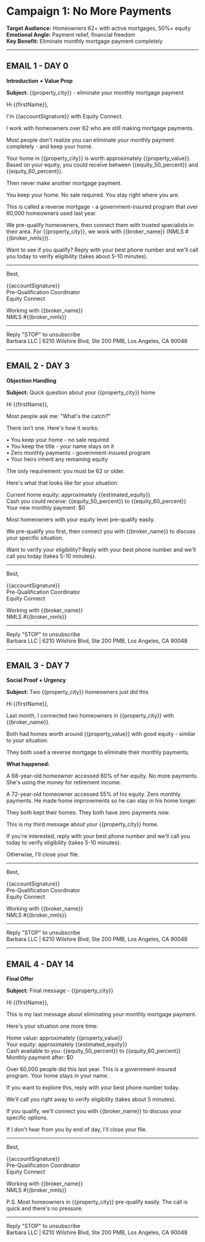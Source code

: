# Campaign 1: No More Payments

**Target Audience:** Homeowners 62+ with active mortgages, 50%+ equity  
**Emotional Angle:** Payment relief, financial freedom  
**Key Benefit:** Eliminate monthly mortgage payment completely

---

## EMAIL 1 - DAY 0
**Introduction + Value Prop**

**Subject:** {{property_city}} - eliminate your monthly mortgage payment

Hi {{firstName}},

I'm {{accountSignature}} with Equity Connect.

I work with homeowners over 62 who are still making mortgage payments.

Most people don't realize you can eliminate your monthly payment completely - and keep your home.

Your home in {{property_city}} is worth approximately {{property_value}}. Based on your equity, you could receive between {{equity_50_percent}} and {{equity_60_percent}}.

Then never make another mortgage payment.

You keep your home. No sale required. You stay right where you are.

This is called a reverse mortgage - a government-insured program that over 60,000 homeowners used last year.

We pre-qualify homeowners, then connect them with trusted specialists in their area. For {{property_city}}, we work with {{broker_name}} (NMLS #{{broker_nmls}}).

Want to see if you qualify? Reply with your best phone number and we'll call you today to verify eligibility (takes about 5-10 minutes).

---
Best,

{{accountSignature}}  
Pre-Qualification Coordinator  
Equity Connect

Working with {{broker_name}}  
NMLS #{{broker_nmls}}

---
Reply "STOP" to unsubscribe  
Barbara LLC | 6210 Wilshire Blvd, Ste 200 PMB, Los Angeles, CA 90048

---

## EMAIL 2 - DAY 3
**Objection Handling**

**Subject:** Quick question about your {{property_city}} home

Hi {{firstName}},

Most people ask me: "What's the catch?"

There isn't one. Here's how it works:

• You keep your home - no sale required  
• You keep the title - your name stays on it  
• Zero monthly payments - government-insured program  
• Your heirs inherit any remaining equity

The only requirement: you must be 62 or older.

Here's what that looks like for your situation:

Current home equity: approximately {{estimated_equity}}  
Cash you could receive: {{equity_50_percent}} to {{equity_60_percent}}  
Your new monthly payment: $0

Most homeowners with your equity level pre-qualify easily.

We pre-qualify you first, then connect you with {{broker_name}} to discuss your specific situation.

Want to verify your eligibility? Reply with your best phone number and we'll call you today (takes 5-10 minutes).

---
Best,

{{accountSignature}}  
Pre-Qualification Coordinator  
Equity Connect

Working with {{broker_name}}  
NMLS #{{broker_nmls}}

---
Reply "STOP" to unsubscribe  
Barbara LLC | 6210 Wilshire Blvd, Ste 200 PMB, Los Angeles, CA 90048

---

## EMAIL 3 - DAY 7
**Social Proof + Urgency**

**Subject:** Two {{property_city}} homeowners just did this

Hi {{firstName}},

Last month, I connected two homeowners in {{property_city}} with {{broker_name}}.

Both had homes worth around {{property_value}} with good equity - similar to your situation.

They both used a reverse mortgage to eliminate their monthly payments.

**What happened:**

A 68-year-old homeowner accessed 60% of her equity. No more payments. She's using the money for retirement income.

A 72-year-old homeowner accessed 55% of his equity. Zero monthly payments. He made home improvements so he can stay in his home longer.

They both kept their homes. They both have zero payments now.

This is my third message about your {{property_city}} home.

If you're interested, reply with your best phone number and we'll call you today to verify eligibility (takes 5-10 minutes).

Otherwise, I'll close your file.

---
Best,

{{accountSignature}}  
Pre-Qualification Coordinator  
Equity Connect

Working with {{broker_name}}  
NMLS #{{broker_nmls}}

---
Reply "STOP" to unsubscribe  
Barbara LLC | 6210 Wilshire Blvd, Ste 200 PMB, Los Angeles, CA 90048

---

## EMAIL 4 - DAY 14
**Final Offer**

**Subject:** Final message - {{property_city}}

Hi {{firstName}},

This is my last message about eliminating your monthly mortgage payment.

Here's your situation one more time:

Home value: approximately {{property_value}}  
Your equity: approximately {{estimated_equity}}  
Cash available to you: {{equity_50_percent}} to {{equity_60_percent}}  
Monthly payment after: $0

Over 60,000 people did this last year. This is a government-insured program. Your home stays in your name.

If you want to explore this, reply with your best phone number today.

We'll call you right away to verify eligibility (takes about 5 minutes).

If you qualify, we'll connect you with {{broker_name}} to discuss your specific options.

If I don't hear from you by end of day, I'll close your file.

---
Best,

{{accountSignature}}  
Pre-Qualification Coordinator  
Equity Connect

Working with {{broker_name}}  
NMLS #{{broker_nmls}}

P.S. Most homeowners in {{property_city}} pre-qualify easily. The call is quick and there's no pressure.

---
Reply "STOP" to unsubscribe  
Barbara LLC | 6210 Wilshire Blvd, Ste 200 PMB, Los Angeles, CA 90048
